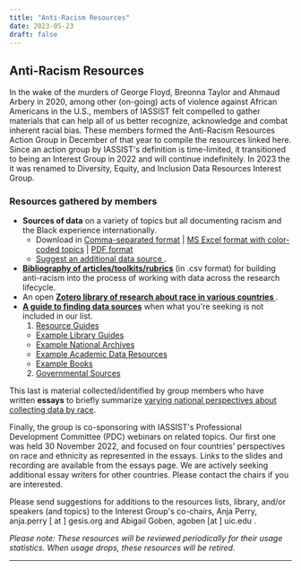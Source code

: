 ```yaml
---
title: "Anti-Racism Resources"
date: 2023-05-23
draft: false
---
```

## Anti-Racism Resources 

In the wake of the murders of George Floyd, Breonna Taylor and  Ahmaud Arbery in 2020, among other (on-going) acts of violence against African Americans in the U.S., members of IASSIST felt compelled to gather materials that can help all of us better recognize, acknowledge and combat inherent racial bias. These members formed the Anti-Racism Resources Action Group in December of that year to compile the resources linked here.  Since an action group by IASSIST's definition is time-limited, it transitioned to being an Interest Group in 2022 and will continue indefinitely. In 2023 the it was renamed to Diversity, Equity, and Inclusion Data Resources Interest Group.

### Resources gathered by members

- **Sources of data** on a variety of topics but all documenting racism and the Black experience internationally.
  - Download in [Comma-separated format](/community/antiracismresources-ig/DataSources-forRacialJustice.csv) | [MS Excel format with color-coded topics](/community/antiracismresources-ig/DataSources-forRacialJustice.xlsx) | [PDF format](/community/antiracismresources-ig/DataSources-forRacialJustice.pdf)
  - [Suggest an additional data source <i class="fas fa-external-link-alt"></i>](https://docs.google.com/forms/d/e/1FAIpQLSe0yocc2nueS4awjw5bwozLLAbAqCNnfqKbn995qg3MyG_D5Q/viewform).
- **[Bibliography of articles/toolkits/rubrics](/community/antiracismresources-ig/ArticlesToolsRubrics-forRacialJustice.csv)** (in .csv format) for building anti-racism into the process of working with data across the research lifecycle.
- An open **[Zotero library of research about race in various countries <i class="fas fa-external-link-alt"></i>](https://www.zotero.org/groups/4892474/iassist_anti-racism_resources_interest_group/items)**.
- **[A guide to finding data sources](https://iassistdata.org/community/antiracism-resources-guide/)** when what you're seeking is not included in our list.
  1. [Resource Guides](/community/antiracism-resources-guide/b-sources-and-strategies#1-resource-guides)
  - [Example Library Guides](/community/antiracism-resources-guide/b-sources-and-strategies#example-library-guides)
  - [Example National Archives](/community/antiracism-resources-guide/b-sources-and-strategies#example-national-archives)
  - [Example Academic Data Resources](/community/antiracism-resources-guide/b-sources-and-strategies#example-academic-data-resources)
  - [Example Books](/community/antiracism-resources-guide/b-sources-and-strategies#example-books)
  2. [Governmental Sources](/community/antiracism-resources-guide/b-sources-and-strategies#2-governmental-sources)


This last is material collected/identified by group members who have written **essays** to briefly summarize [varying national perspectives about collecting data by race](/community/antiracismresources-ig/essays).

Finally, the group is co-sponsoring with IASSIST's Professional Development Committee (PDC) webinars on related topics.  Our first one was held 30 November 2022, and focused on four countries' perspectives on race and ethnicity as represented in the essays.  Links to the slides and recording are available from the essays page.  We are actively seeking additional essay writers for other countries.  Please contact the chairs if you are interested.

Please send suggestions for additions to the resources lists, library, and/or speakers (and topics) to the Interest Group's co-chairs, Anja Perry, anja.perry [ at ] gesis.org and Abigail Goben, agoben [at ] uic.edu .

*Please note:  These resources will be reviewed periodically for their usage statistics.  When usage drops, these resources will be retired.*

---

